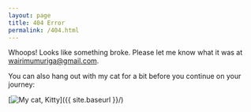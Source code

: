 ```yaml
---
layout: page
title: 404 Error
permalink: /404.html
---
```


Whoops! Looks like something broke. Please let me know  what it was at <wairimumuriga@gmail.com>. 

You can also hang out with my cat for a bit before you continue on your journey:

[<img src="{{ site.baseurl }}/images/Kitty.png" alt="My cat, Kitty"/>]({{ site.baseurl }}/)
